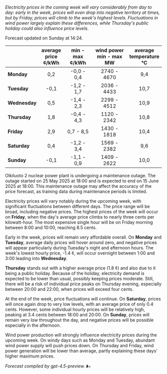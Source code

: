 *Electricity prices in the coming week will vary considerably from day to day: early in the week, prices will even drop into negative territory at times, but by Friday, prices will climb to the week's highest levels. Fluctuations in wind power largely explain these differences, while Thursday's public holiday could also influence price levels.*

Forecast updated on Sunday at 14:24.

|             | average<br>price<br>¢/kWh | min - max<br>¢/kWh | wind power<br>min - max<br>MW | average<br>temperature<br>°C |
|:------------|:-------------------------:|:-------------------:|:-----------------------------:|:---------------------------:|
| **Monday**      |           0,2             |     -0,0 - 0,4      |          2740 - 4670           |             9,4             |
| **Tuesday**     |          -0,1             |     -1,2 - 1,7      |          2036 - 4433           |            10,7             |
| **Wednesday**   |           0,5             |     -1,4 - 2,3      |          2299 - 4512           |            10,9             |
| **Thursday**    |           1,8             |     -0,4 - 4,3      |          1120 - 2342           |            10,8             |
| **Friday**      |           2,9             |      0,7 - 8,5      |          1430 - 1818           |            10,4             |
| **Saturday**    |           0,4             |     -1,2 - 3,4      |          1569 - 2382           |             9,6             |
| **Sunday**      |          -0,1             |     -1,1 - 0,9      |          1409 - 2622           |            10,0             |

Olkiluoto 2 nuclear power plant is undergoing a maintenance outage. The outage started on 25 May 2025 at 18:00 and is expected to end on 15 June 2025 at 18:00. This maintenance outage may affect the accuracy of the price forecast, as training data during maintenance periods is limited.

Electricity prices will vary notably during the upcoming week, with significant fluctuations between different days. The price range will be broad, including negative prices. The highest prices of the week will occur on **Friday**, when the day's average price climbs to nearly three cents per kilowatt-hour. The most expensive single hour will be on Friday morning between 8:00 and 10:00, reaching 8.5 cents.

Early in the week, prices will remain very affordable overall. On **Monday** and **Tuesday**, average daily prices will hover around zero, and negative prices will appear particularly during Tuesday's night and afternoon hours. The week's lowest hourly price, -1.4 ¢, will occur overnight between 1:00 and 3:00 leading into **Wednesday**.

**Thursday** stands out with a higher average price (1.8 ¢) and also due to it being a public holiday. Because of the holiday, electricity demand is expected to be lower than usual, possibly keeping prices moderate. Still, there will be a risk of individual price peaks on Thursday evening, especially between 20:00 and 22:00, when prices will exceed four cents.

At the end of the week, price fluctuations will continue. On **Saturday**, prices will once again drop to very low levels, with an average price of only 0.4 cents. However, some individual hourly prices will be relatively high, peaking at 3.4 cents between 18:00 and 20:00. On **Sunday**, prices will remain very low throughout the day, and negative prices will be possible especially in the afternoon.

Wind power production will strongly influence electricity prices during the upcoming week. On windy days such as Monday and Tuesday, abundant wind power supply will push prices down. On Thursday and Friday, wind power generation will be lower than average, partly explaining these days' higher maximum prices.

*Forecast compiled by gpt-4.5-preview.* 🌬️
